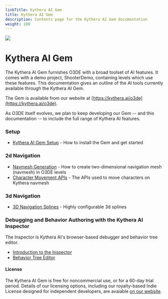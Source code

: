 ```yaml
---
linkTitle: Kythera AI Gem
title: Kythera AI Gem
description: Contents page for the Kythera AI Gem documentation
weight: 100
---
```


![](/images/user-guide/gems/kythera-ai/kythera-ai-logo-white-800px.png)

# Kythera AI Gem

The Kythera AI Gem furnishes O3DE with a broad toolset of AI features. It comes with a demo project, ShooterDemo, containing levels which use these features. This documentation gives an outline of the AI tools currently available through the Kythera AI Gem.

The Gem is available from our website at [https://kythera.ai/o3de](https://kythera.ai/o3de).

As O3DE itself evolves, we plan to keep developing our Gem -- and this documentation -- to include the full range of Kythera AI features.

### Setup

* [Kythera AI Gem Setup](Kythera-AI-Gem-Setup.md) - How to install the Gem and get started

### 2d Navigation

* [Navmesh Generation](Navmesh-Generation.md) - How to create two-dimensional navigation mesh (navmesh) in O3DE levels
* [Character Movement APIs](Character-Movement-APIs.md) - The APIs used to move characters on Kythera navmesh

### 3d Navigation

* [3D Navigation Splines](3D-Navigation-Splines-Tool.md) - Highly configurable 3d splines

### Debugging and Behavior Authoring with the Kythera AI Inspector

The Inspector is Kythera AI's browser-based debugger and behavior tree editor.

* [Introduction to the Inspector](Introduction-to-the-Inspector.md)
* [Behavior Tree Editor](Behavior-Tree-Editor.md)

#### License

The Kythera AI Gem is free for noncommercial use, or for a 60-day trial period. Details of our licensing options, including our royalty-based Indie License designed for independent developers, are avaiable [on our website](https://kythera.ai/o3de).
